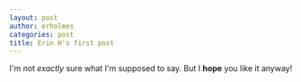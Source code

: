 ```yaml
---
layout: post
author: erholmes
categories: post
title: Erin H's first post
---
```


I'm not *exactly* sure what I'm supposed to say. But I **hope** you like it anyway!
